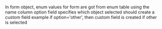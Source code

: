 In form object, enum values for form are got from enum table using the name column
option field specifies which object selected should create a custom field example if option='other', then custom field is created if other is selected

